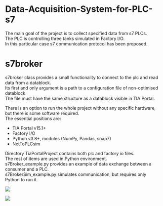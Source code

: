 # Data-Acquisition-System-for-PLC-s7

The main goal of the project is to collect specified data from s7 PLCs.<br />
The PLC is controlling three tanks simulated in Factory I/O.<br />
In this particular case s7 communication protocol has been proposed.<br />

# s7broker

s7broker class provides a small functionality to connect to the plc
and read data from a datablock.<br /> Its first and only argument is
a path to a configuration file of non-optimised datablock.<br /> The file must
have the same structure as a datablock visible in TIA Portal.

There is an option to run the whole project without any specific hardware,<br />
but there is some software required.<br />
The essential positions are:
- TIA Portal v15.1+
- Factory I/O
- Python v3.8+, modules (NumPy, Pandas, snap7)
- NetToPLCsim

Directory TiaPortalProject contains both plc and factory io files.<br />
The rest of items are used in Python environment.<br />
s7Broker_example.py provides an example of data exchange between a consumer and a PLC.<br />
s7BrokerSim_example.py simulates communication, but requires only Python to run it.<br />

![](https://github.com/schneiderautomatyka/Data-Acquisition-System-for-PLC-s7/blob/main/Icons/imgs/app.png)

![](https://github.com/schneiderautomatyka/Data-Acquisition-System-for-PLC-s7/blob/main/Icons/imgs/tanks.png)

